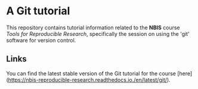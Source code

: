 # A Git tutorial

This repository contains tutorial information related to the **NBIS** course *Tools for Reproducible Research*, specifically the session on using the 'git' software for version control.

## Links

You can find the latest stable version of the Git tutorial for the course [here] (https://nbis-reproducible-research.readthedocs.io./en/latest/git/). 
